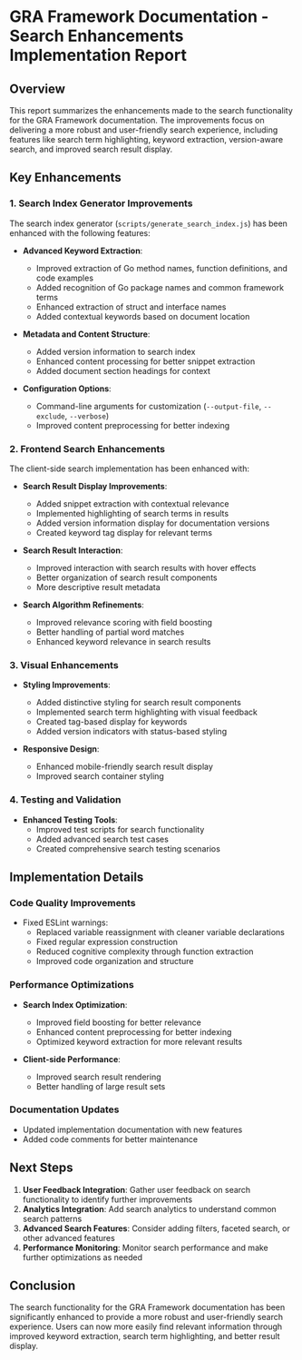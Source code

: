 # GRA Framework Documentation - Search Enhancements Implementation Report

## Overview

This report summarizes the enhancements made to the search functionality for the GRA Framework documentation. The improvements focus on delivering a more robust and user-friendly search experience, including features like search term highlighting, keyword extraction, version-aware search, and improved search result display.

## Key Enhancements

### 1. Search Index Generator Improvements

The search index generator (`scripts/generate_search_index.js`) has been enhanced with the following features:

- **Advanced Keyword Extraction**:
  - Improved extraction of Go method names, function definitions, and code examples
  - Added recognition of Go package names and common framework terms
  - Enhanced extraction of struct and interface names
  - Added contextual keywords based on document location
  
- **Metadata and Content Structure**:
  - Added version information to search index
  - Enhanced content processing for better snippet extraction
  - Added document section headings for context

- **Configuration Options**:
  - Command-line arguments for customization (`--output-file`, `--exclude`, `--verbose`)
  - Improved content preprocessing for better indexing

### 2. Frontend Search Enhancements

The client-side search implementation has been enhanced with:

- **Search Result Display Improvements**:
  - Added snippet extraction with contextual relevance
  - Implemented highlighting of search terms in results
  - Added version information display for documentation versions
  - Created keyword tag display for relevant terms
  
- **Search Result Interaction**:
  - Improved interaction with search results with hover effects
  - Better organization of search result components
  - More descriptive result metadata
  
- **Search Algorithm Refinements**:
  - Improved relevance scoring with field boosting
  - Better handling of partial word matches
  - Enhanced keyword relevance in search results

### 3. Visual Enhancements

- **Styling Improvements**:
  - Added distinctive styling for search result components
  - Implemented search term highlighting with visual feedback
  - Created tag-based display for keywords
  - Added version indicators with status-based styling
  
- **Responsive Design**:
  - Enhanced mobile-friendly search result display
  - Improved search container styling

### 4. Testing and Validation

- **Enhanced Testing Tools**:
  - Improved test scripts for search functionality
  - Added advanced search test cases
  - Created comprehensive search testing scenarios

## Implementation Details

### Code Quality Improvements

- Fixed ESLint warnings:
  - Replaced variable reassignment with cleaner variable declarations
  - Fixed regular expression construction
  - Reduced cognitive complexity through function extraction
  - Improved code organization and structure

### Performance Optimizations

- **Search Index Optimization**:
  - Improved field boosting for better relevance
  - Enhanced content preprocessing for better indexing
  - Optimized keyword extraction for more relevant results
  
- **Client-side Performance**:
  - Improved search result rendering
  - Better handling of large result sets

### Documentation Updates

- Updated implementation documentation with new features
- Added code comments for better maintenance

## Next Steps

1. **User Feedback Integration**: Gather user feedback on search functionality to identify further improvements
2. **Analytics Integration**: Add search analytics to understand common search patterns
3. **Advanced Search Features**: Consider adding filters, faceted search, or other advanced features
4. **Performance Monitoring**: Monitor search performance and make further optimizations as needed

## Conclusion

The search functionality for the GRA Framework documentation has been significantly enhanced to provide a more robust and user-friendly search experience. Users can now more easily find relevant information through improved keyword extraction, search term highlighting, and better result display.
